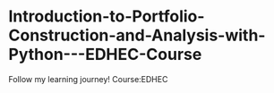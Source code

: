 # Introduction-to-Portfolio-Construction-and-Analysis-with-Python---EDHEC-Course
Follow my learning journey! Course:EDHEC
